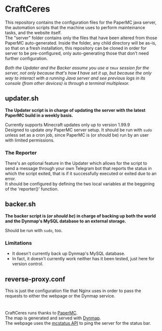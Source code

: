 # CraftCeres

This repository contains the configuration files for the PaperMC java server, the automation scripts that the machine uses to perform mainteinance tasks, and the website itself.<br>
The "server" folder contains only the files that have been altered from those PaperMC auto-generated. Inside the folder, any child directory will be as-is, so that on a fresh installation, this repository can be cloned in order for server to be pre-configured, only auto-generating those that don't need further configuration.

_Both the Updater and the Backer assume you use a `tmux` session for the server, not only because that's how __I__ have set it up, but because the only way to interact with a running Java server and see previous logs in its console (from other devices) is through a terminal multiplexor._


## updater.sh

__The Updater script is in charge of updating the server with the latest PaperMC build in a weekly basis.__

Currently supports Minecraft updates only up to version 1.99.9<br>
Designed to update _any_ PaperMC server setup. It should be run with `sudo` unless set as a cron job, since PaperMC is (or should be) run by an user with limited permissions.

### The Reporter

There's an optional feature in the Updater which allows for the script to send a message through your own Telegram bot that reports the status in which the script exited, that is if it successfully executed or exited due to an error.<br>
It should be configured by defining the two local variables at the beggining of the 'reporter()' function.

## backer.sh

__The backer script is (_or should be_) in charge of backing up both the world and the Dynmap's MySQL database to an external storage.__

Should be run with `sudo`, too.

### Limitations

- It doesn't currently back up Dynmap's MySQL database.
- In fact, it doesn't currently work neither has it been tested, just here for version control.

## reverse-proxy.conf

This is just the configuration file that Nginx uses in order to pass the requests to either the webpage or the Dynmap service.

#

CraftCeres runs thanks to [PaperMC](https://github.com/PaperMC).<br>
The map is generated and served with [Dynmap](https://github.com/webbukkit/dynmap).<br>
The webpage uses the [mcstatus API](https://mcstatus.io/) to ping the server for the status bar.
